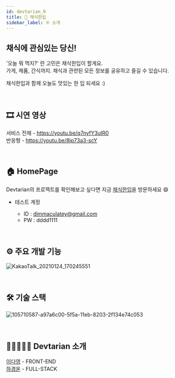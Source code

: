 ```yaml
---
id: devtarian_0
title: 🥗 채식한입
sidebar_label: ※ 소개
---
```



## 채식에 관심있는 당신!

'오늘 뭐 먹지?' 란 고민은 채식한입이 할게요.  
가게, 제품, 간식까지. 채식과 관련된 모든 정보를 공유하고 즐길 수 있습니다.

채식한입과 함께 오늘도 맛있는 한 입 되세요 :)

<br/>

## 🎞 시연 영상

서비스 전체 - https://youtu.be/q7nyfY3uIR0  
반응형 - https://youtu.be/8jp73a3-scY

<br/>

## 🏠 HomePage

Devtarian의 프로젝트를 확인해보고 싶다면 지금 [채식한입](https://project-devtarian.web.app)을 방문하세요 😄

- 테스트 계정

  - ID : dimmaculatey@gmail.com
  - PW : dddd1111

<br/>

## ⚙️ 주요 개발 기능

![KakaoTalk_20210124_170245551](https://user-images.githubusercontent.com/65386421/105788801-8ab0bf80-5fc4-11eb-9061-6a99c86f37e7.png)

<br/>

## 🛠️ 기술 스택

![105710587-a97a6c00-5f5a-11eb-8203-2f134e74c053](https://user-images.githubusercontent.com/65386421/105788853-9e5c2600-5fc4-11eb-8b57-f4279a1b958e.png)


<br/>

## 👩🏻‍🤝‍🧑🏻 Devtarian 소개

[이다영](https://github.com/daayooung) - FRONT-END  
[하경윤](https://github.com/kyungyoonha) - FULL-STACK

<br/>
